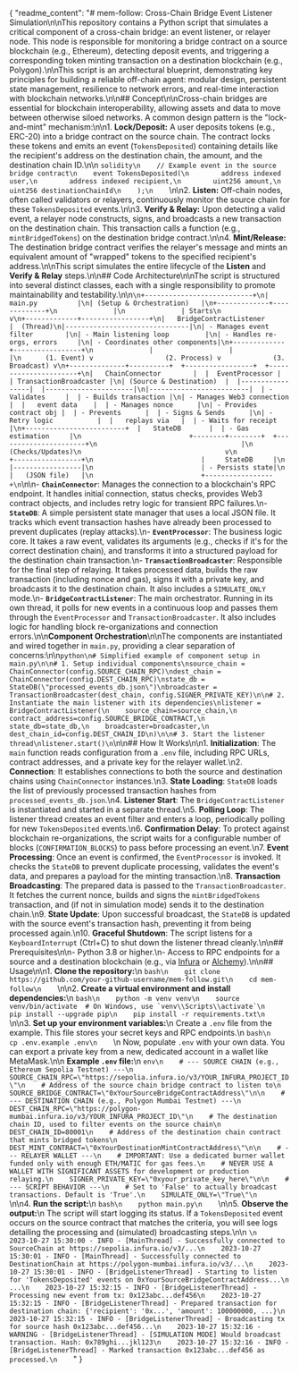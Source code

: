 {
  "readme_content": "# mem-follow: Cross-Chain Bridge Event Listener Simulation\n\nThis repository contains a Python script that simulates a critical component of a cross-chain bridge: an event listener, or relayer node. This node is responsible for monitoring a bridge contract on a source blockchain (e.g., Ethereum), detecting deposit events, and triggering a corresponding token minting transaction on a destination blockchain (e.g., Polygon).\n\nThis script is an architectural blueprint, demonstrating key principles for building a reliable off-chain agent: modular design, persistent state management, resilience to network errors, and real-time interaction with blockchain networks.\n\n## Concept\n\nCross-chain bridges are essential for blockchain interoperability, allowing assets and data to move between otherwise siloed networks. A common design pattern is the \"lock-and-mint\" mechanism:\n\n1.  **Lock/Deposit:** A user deposits tokens (e.g., ERC-20) into a bridge contract on the source chain. The contract locks these tokens and emits an event (`TokensDeposited`) containing details like the recipient's address on the destination chain, the amount, and the destination chain ID.\n\n    ```solidity\n    // Example event in the source bridge contract\n    event TokensDeposited(\n        address indexed user,\n        address indexed recipient,\n        uint256 amount,\n        uint256 destinationChainId\n    );\n    ```\n\n2.  **Listen:** Off-chain nodes, often called validators or relayers, continuously monitor the source chain for these `TokensDeposited` events.\n\n3.  **Verify & Relay:** Upon detecting a valid event, a relayer node constructs, signs, and broadcasts a new transaction on the destination chain. This transaction calls a function (e.g., `mintBridgedTokens`) on the destination bridge contract.\n\n4.  **Mint/Release:** The destination bridge contract verifies the relayer's message and mints an equivalent amount of \"wrapped\" tokens to the specified recipient's address.\n\nThis script simulates the entire lifecycle of the **Listen** and **Verify & Relay** steps.\n\n## Code Architecture\n\nThe script is structured into several distinct classes, each with a single responsibility to promote maintainability and testability.\n\n```\n+---------------------------+\n|          main.py          |\n| (Setup & Orchestration)   |\n+-------------+-------------+\n              |\n              | Starts\n              v\n+-------------+-----------------+\n|   BridgeContractListener      |  (Thread)\n|-------------------------------|\n| - Manages event filter        |\n| - Main listening loop         |\n| - Handles re-orgs, errors     |\n| - Coordinates other components|\n+-------------+-----------------+\n              |                   |                      |\n      (1. Event) v                  (2. Process) v             (3. Broadcast) v\n+--------------+----------+  +-----------------+  +----------------------+\n|   ChainConnector        |  |  EventProcessor |  | TransactionBroadcaster |\n| (Source & Destination)  |  |-----------------|  |----------------------|\n|-------------------------|  | - Validates     |  | - Builds transaction |\n| - Manages Web3 connection |  |   event data    |  | - Manages nonce      |\n| - Provides contract obj |  | - Prevents      |  | - Signs & Sends      |\n| - Retry logic           |  |   replays via   |  | - Waits for receipt  |\n+-------------------------+  |   StateDB       |  | - Gas estimation     |\n                           +--------+--------+  +----------------------+\n                                    |\n                               (Checks/Updates)\n                                    v\n                           +-----------------+\n                           |     StateDB     |\n                           |-----------------|\n                           | - Persists state|\n                           |   (JSON file)   |\n                           +-----------------+\n```\n\n-   **`ChainConnector`**: Manages the connection to a blockchain's RPC endpoint. It handles initial connection, status checks, provides Web3 contract objects, and includes retry logic for transient RPC failures.\n-   **`StateDB`**: A simple persistent state manager that uses a local JSON file. It tracks which event transaction hashes have already been processed to prevent duplicates (replay attacks).\n-   **`EventProcessor`**: The business logic core. It takes a raw event, validates its arguments (e.g., checks if it's for the correct destination chain), and transforms it into a structured payload for the destination chain transaction.\n-   **`TransactionBroadcaster`**: Responsible for the final step of relaying. It takes processed data, builds the raw transaction (including nonce and gas), signs it with a private key, and broadcasts it to the destination chain. It also includes a `SIMULATE_ONLY` mode.\n-   **`BridgeContractListener`**: The main orchestrator. Running in its own thread, it polls for new events in a continuous loop and passes them through the `EventProcessor` and `TransactionBroadcaster`. It also includes logic for handling block re-organizations and connection errors.\n\n**Component Orchestration**\n\nThe components are instantiated and wired together in `main.py`, providing a clear separation of concerns:\n\n```python\n# Simplified example of component setup in main.py\n\n# 1. Setup individual components\nsource_chain = ChainConnector(config.SOURCE_CHAIN_RPC)\ndest_chain = ChainConnector(config.DEST_CHAIN_RPC)\nstate_db = StateDB(\"processed_events_db.json\")\nbroadcaster = TransactionBroadcaster(dest_chain, config.SIGNER_PRIVATE_KEY)\n\n# 2. Instantiate the main listener with its dependencies\nlistener = BridgeContractListener(\n    source_chain=source_chain,\n    contract_address=config.SOURCE_BRIDGE_CONTRACT,\n    state_db=state_db,\n    broadcaster=broadcaster,\n    dest_chain_id=config.DEST_CHAIN_ID\n)\n\n# 3. Start the listener thread\nlistener.start()\n```\n\n## How It Works\n\n1.  **Initialization**: The `main` function reads configuration from a `.env` file, including RPC URLs, contract addresses, and a private key for the relayer wallet.\n2.  **Connection**: It establishes connections to both the source and destination chains using `ChainConnector` instances.\n3.  **State Loading**: `StateDB` loads the list of previously processed transaction hashes from `processed_events_db.json`.\n4.  **Listener Start**: The `BridgeContractListener` is instantiated and started in a separate thread.\n5.  **Polling Loop**: The listener thread creates an event filter and enters a loop, periodically polling for new `TokensDeposited` events.\n6.  **Confirmation Delay**: To protect against blockchain re-organizations, the script waits for a configurable number of blocks (`CONFIRMATION_BLOCKS`) to pass before processing an event.\n7.  **Event Processing**: Once an event is confirmed, the `EventProcessor` is invoked. It checks the `StateDB` to prevent duplicate processing, validates the event's data, and prepares a payload for the minting transaction.\n8.  **Transaction Broadcasting**: The prepared data is passed to the `TransactionBroadcaster`. It fetches the current nonce, builds and signs the `mintBridgedTokens` transaction, and (if not in simulation mode) sends it to the destination chain.\n9.  **State Update**: Upon successful broadcast, the `StateDB` is updated with the source event's transaction hash, preventing it from being processed again.\n10. **Graceful Shutdown**: The script listens for a `KeyboardInterrupt` (Ctrl+C) to shut down the listener thread cleanly.\n\n## Prerequisites\n\n- Python 3.8 or higher.\n- Access to RPC endpoints for a source and a destination blockchain (e.g., via [Infura](https://infura.io) or [Alchemy](https://www.alchemy.com/)).\n\n## Usage\n\n1.  **Clone the repository:**\n    ```bash\n    git clone https://github.com/your-github-username/mem-follow.git\n    cd mem-follow\n    ```\n\n2.  **Create a virtual environment and install dependencies:**\n    ```bash\n    python -m venv venv\n    source venv/bin/activate  # On Windows, use `venv\\Scripts\\activate`\n    pip install --upgrade pip\n    pip install -r requirements.txt\n    ```\n\n3.  **Set up your environment variables:**\n    Create a `.env` file from the example. This file stores your secret keys and RPC endpoints.\n    ```bash\n    cp .env.example .env\n    ```\n    Now, populate `.env` with your own data. You can export a private key from a new, dedicated account in a wallet like MetaMask.\n\n    **Example `.env` file:**\n    ```env\n    # --- SOURCE CHAIN (e.g., Ethereum Sepolia Testnet) ---\n    SOURCE_CHAIN_RPC=\"https://sepolia.infura.io/v3/YOUR_INFURA_PROJECT_ID\"\n    # Address of the source chain bridge contract to listen to\n    SOURCE_BRIDGE_CONTRACT=\"0xYourSourceBridgeContractAddress\"\n\n    # --- DESTINATION CHAIN (e.g., Polygon Mumbai Testnet) ---\n    DEST_CHAIN_RPC=\"https://polygon-mumbai.infura.io/v3/YOUR_INFURA_PROJECT_ID\"\n    # The destination chain ID, used to filter events on the source chain\n    DEST_CHAIN_ID=80001\n    # Address of the destination chain contract that mints bridged tokens\n    DEST_MINT_CONTRACT=\"0xYourDestinationMintContractAddress\"\n\n    # --- RELAYER WALLET ---\n    # IMPORTANT: Use a dedicated burner wallet funded only with enough ETH/MATIC for gas fees.\n    # NEVER USE A WALLET WITH SIGNIFICANT ASSETS for development or production relaying.\n    SIGNER_PRIVATE_KEY=\"0xyour_private_key_here\"\n\n    # --- SCRIPT BEHAVIOR ---\n    # Set to 'False' to actually broadcast transactions. Default is 'True'.\n    SIMULATE_ONLY=\"True\"\n    ```\n\n4.  **Run the script:**\n    ```bash\n    python main.py\n    ```\n\n5.  **Observe the output:**\n    The script will start logging its status. If a `TokensDeposited` event occurs on the source contract that matches the criteria, you will see logs detailing the processing and (simulated) broadcasting steps.\n\n    ```\n    2023-10-27 15:30:00 - INFO - [MainThread] - Successfully connected to SourceChain at https://sepolia.infura.io/v3/...\n    2023-10-27 15:30:01 - INFO - [MainThread] - Successfully connected to DestinationChain at https://polygon-mumbai.infura.io/v3/...\n    2023-10-27 15:30:01 - INFO - [BridgeListenerThread] - Starting to listen for 'TokensDeposited' events on 0xYourSourceBridgeContractAddress...\n    ...\n    2023-10-27 15:32:15 - INFO - [BridgeListenerThread] - Processing new event from tx: 0x123abc...def456\n    2023-10-27 15:32:15 - INFO - [BridgeListenerThread] - Prepared transaction for destination chain: {'recipient': '0x...', 'amount': 100000000, ...}\n    2023-10-27 15:32:15 - INFO - [BridgeListenerThread] - Broadcasting tx for source hash 0x123abc...def456...\n    2023-10-27 15:32:16 - WARNING - [BridgeListenerThread] - [SIMULATION MODE] Would broadcast transaction. Hash: 0x789ghi...jkl123\n    2023-10-27 15:32:16 - INFO - [BridgeListenerThread] - Marked transaction 0x123abc...def456 as processed.\n    ```"
}